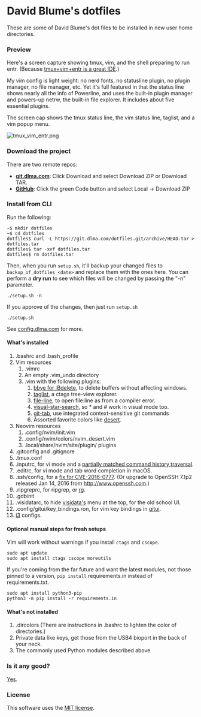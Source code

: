 # David Blume's dotfiles

These are some of David Blume's dot files to be installed in new user
home directories.

### Preview

Here's a screen capture showing tmux, vim, and the shell preparing to run entr.
(Because [tmux+vim+entr is a great IDE](https://twitter.com/search?q=tmux%20vim%20entr&src=typed_query).)

My vim config is light weight: no nerd fonts, no statusline plugin, no plugin
manager, no file manager, etc. Yet it's full featured in that the status line
shows nearly all the info of Powerline, and uses the built-in plugin manager
and powers-up netrw, the built-in file explorer. It includes about five
essential plugins.

The screen cap shows the tmux status line, the vim status line, taglist, and
a vim popup menu.

![tmux\_vim\_entr.png](https://dblume.github.io/images/tmux_vim_entr_wide_14pt.png)

### Download the project

There are two remote repos:

- **[git.dlma.com](https://git.dlma.com/dotfiles.git)**: Click Download and
  select Download ZIP or Download TAR.
- **[GitHub](https://github.com/dblume/dotfiles)**: Click the green Code button
  and select Local -> Download ZIP

### Install from CLI

Run the following:

    ~$ mkdir dotfiles
    ~$ cd dotfiles
    dotfiles$ curl -L https://git.dlma.com/dotfiles.git/archive/HEAD.tar > dotfiles.tar
    dotfiles$ tar -xvf dotfiles.tar
    dotfiles$ rm dotfiles.tar

Then, when you run `setup.sh`, it'll backup your changed files to `backup_of_dotfiles_<date>`
and replace them with the ones here. You can perform a **dry run** to see which files will
be changed by passing the "-n" parameter.

    ./setup.sh -n

If you approve of the changes, then just run `setup.sh`

    ./setup.sh

See [config.dlma.com](http://config.dlma.com) for more.

#### What's installed

1. .bashrc and .bash\_profile
2. Vim resources
    1. .vimrc
    2. An empty .vim\_undo directory
    3. .vim with the following plugins:
        1. [bbye for :Bdelete](https://github.com/moll/vim-bbye), to delete buffers without affecting windows.
        2. [taglist](http://www.vim.org/scripts/script.php?script_id=273), a ctags tree-view explorer.
        3. [file-line](http://www.vim.org/scripts/script.php?script_id=2184), to open file:line as from a compiler error.
        4. [visual-star-search](http://got-ravings.blogspot.com/2008/07/vim-pr0n-visual-search-mappings.html), so * and # work in visual mode too.
        5. [git-tab](https://github.com/dblume/gittab), use integrated context-sensitive git commands
        6. Assorted favorite colors like [desert](https://github.com/dblume/desert.vim).
3. Neovim resources
    1. .config/nvim/init.vim
    2. .config/nvim/colors/nvim\_desert.vim
    3. .local/share/nvim/site/plugin/ plugins
4. .gitconfig and .gitignore
5. .tmux.conf
6. .inputrc, for vi mode and a [partially matched command history traversal](http://askubuntu.com/questions/59846/bash-history-search-partial-up-arrow/59855#59855).
7. .editrc, for vi mode and tab word completion in macOS.
8. .ssh/config, for a [fix for CVE-2016-0777](https://news.ycombinator.com/item?id=10901588). (Or upgrade to OpenSSH 7.1p2 released Jan 14, 2016 from http://www.openssh.com.)
9. .ripgreprc, for ripgrep, or [rg](https://github.com/BurntSushi/ripgrep/).
10. .gdbinit
11. .visidatarc, to hide [visidata's](https://www.visidata.org/) menu at the top, for the old school UI.
12. .config/gitui/key\_bindings.ron, for vim key bindings in [gitui](https://github.com/extrawurst/gitui).
13. [i3](https://i3wm.org/) configs.

#### Optional manual steps for fresh setups

Vim will work without warnings if you install `ctags` and `cscope`.

    sudo apt update
    sudo apt install ctags cscope moreutils

If you're coming from the far future and want the latest modules, not those
pinned to a version, `pip install` requirements.in instead of requirements.txt.

    sudo apt install python3-pip
    python3 -m pip install -r requirements.in

#### What's not installed

1. .dircolors (There are instructions in .bashrc to lighten the color of directories.)
2. Private data like keys, get those from the USB4 bioport in the back of your neck.
3. The commonly used Python modules described above

### Is it any good?

[Yes](https://news.ycombinator.com/item?id=3067434).

### License

This software uses the [MIT license](https://git.dlma.com/dotfiles.git/blob/main/LICENSE.txt).

